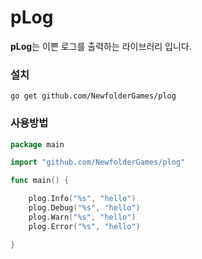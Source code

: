 # pLog

**pLog**는 이쁜 로그를 출력하는 라이브러리 입니다.

### 설치

```shell
go get github.com/NewfolderGames/plog
```

### 사용방법

```go
package main

import "github.com/NewfolderGames/plog"

func main() {

	plog.Info("%s", "hello")
	plog.Debug("%s", "hello")
	plog.Warn("%s", "hello")
	plog.Error("%s", "hello")

}
```
